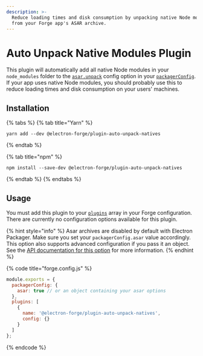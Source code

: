 ```yaml
---
description: >-
  Reduce loading times and disk consumption by unpacking native Node modules
  from your Forge app's ASAR archive.
---
```


# Auto Unpack Native Modules Plugin

This plugin will automatically add all native Node modules in your `node_modules` folder to the [`asar.unpack`](https://electron.github.io/electron-packager/main/interfaces/electronpackager.options.html#asar) config option in your [`packagerConfig`](../configuration.md#electron-packager-config). If your app uses native Node modules, you should probably use this to reduce loading times and disk consumption on your users' machines.

## Installation

{% tabs %}
{% tab title="Yarn" %}
```shell
yarn add --dev @electron-forge/plugin-auto-unpack-natives
```
{% endtab %}

{% tab title="npm" %}
```shell
npm install --save-dev @electron-forge/plugin-auto-unpack-natives
```
{% endtab %}
{% endtabs %}

## Usage

You must add this plugin to your [`plugins`](../configuration.md#plugins) array in your Forge configuration. There are currently no configuration options available for this plugin.

{% hint style="info" %}
Asar archives are disabled by default with Electron Packager. Make sure you set your `packagerConfig.asar` value accordingly. This option also supports advanced configuration if you pass it an object. See the [API documentation for this option](https://js.electronforge.io/modules/\_electron\_forge\_shared\_types.InternalOptions.html#CreateOptions) for more information.
{% endhint %}

{% code title="forge.config.js" %}
```javascript
module.exports = {
  packagerConfig: {
    asar: true // or an object containing your asar options
  },
  plugins: [
    {
      name: '@electron-forge/plugin-auto-unpack-natives',
      config: {}
    }
  ]
};
```
{% endcode %}
